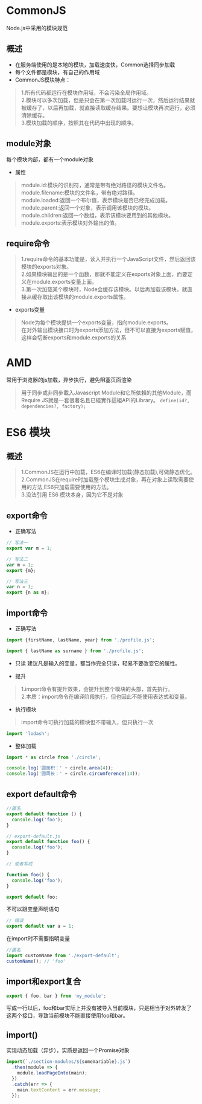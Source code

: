 # CommonJS
Node.js中采用的模块规范             

## 概述  
* 在服务端使用的是本地的模块，加载速度快，Common选择同步加载                  
* 每个文件都是模块，有自己的作用域            
* CommonJS模块特点：                
> 1.所有代码都运行在模块作用域，不会污染全局作用域。                
> 2.模块可以多次加载，但是只会在第一次加载时运行一次，然后运行结果就被缓存了，以后再加载，就直接读取缓存结果。要想让模块再次运行，必须清除缓存。                    
> 3.模块加载的顺序，按照其在代码中出现的顺序。

## module对象           
每个模块内部，都有一个module对象                
* 属性
> module.id:模块的识别符，通常是带有绝对路径的模块文件名。          
> module.filename:模块的文件名，带有绝对路径。              
> module.loaded:返回一个布尔值，表示模块是否已经完成加载。              
> module.parent:返回一个对象，表示调用该模块的模块。                
> module.children:返回一个数组，表示该模块要用到的其他模块。            
> module.exports:表示模块对外输出的值。             

## require命令          
> 1.require命令的基本功能是，读入并执行一个JavaScript文件，然后返回该模块的exports对象。        
> 2.如果模块输出的是一个函数，那就不能定义在exports对象上面，而要定义在module.exports变量上面。         
> 3.第一次加载某个模块时，Node会缓存该模块。以后再加载该模块，就直接从缓存取出该模块的module.exports属性。              


* exports变量               
> Node为每个模块提供一个exports变量，指向module.exports。           
> 在对外输出模块接口时为exports添加方法，但不可以直接为exports赋值，这样会切断exports和module.exports的关系             

# AMD
常用于浏览器的js加载，异步执行，避免阻塞页面渲染
> 用于同步或非同步載入Javascript Module和它所依賴的其他Module，而Require JS就是一套很著名且已經實作這組API的Library。
> `define(id?, dependencies?, factory);`

# ES6 模块
## 概述
> 1.CommonJS在运行中加载，ES6在编译时加载(静态加载),可做静态优化。             
> 2.CommonJS在require时加载整个模块生成对象，再在对象上读取需要使用的方法,ES6只加载需要使用的方法。             
> 3.没法引用 ES6 模块本身，因为它不是对象

## export命令
* 正确写法          

``` js
// 写法一
export var m = 1;

// 写法二
var m = 1;
export {m};

// 写法三
var n = 1;
export {n as m};
```

## import命令       
* 正确写法
```js
import {firstName, lastName, year} from './profile.js';

import { lastName as surname } from './profile.js';
```

* 只读
建议凡是输入的变量，都当作完全只读，轻易不要改变它的属性。      

* 提升              
> 1.import命令有提升效果，会提升到整个模块的头部，首先执行。            
> 2.本质：import命令在编译阶段执行，但也因此不能使用表达式和变量。

* 执行模块
> import命令可执行加载的模块但不带输入，但只执行一次
```js
import 'lodash';
```
* 整体加载  
```js
import * as circle from './circle';

console.log('圆面积：' + circle.area(4));
console.log('圆周长：' + circle.circumference(14));
```

## export default命令
```js
//匿名
export default function () {
  console.log('foo');
}

// export-default.js
export default function foo() {
  console.log('foo');
}

// 或者写成

function foo() {
  console.log('foo');
}

export default foo;
```
不可以跟变量声明语句
```js
// 错误
export default var a = 1;
```

在import时不需要指明变量
```js
//匿名
import customName from './export-default';
customName(); // 'foo'
```
## import和export复合
```js
export { foo, bar } from 'my_module';
```
写成一行以后，foo和bar实际上并没有被导入当前模块，只是相当于对外转发了这两个接口，导致当前模块不能直接使用foo和bar。

## import()
实现动态加载（异步），实质是返回一个Promise对象
```js
import(`./section-modules/${someVariable}.js`)
  .then(module => {
    module.loadPageInto(main);
  })
  .catch(err => {
    main.textContent = err.message;
  });
```
